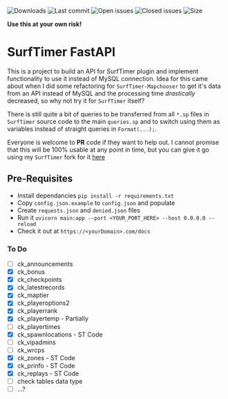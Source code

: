 ![Downloads](https://img.shields.io/github/downloads/tslashd/st-api/total?style=flat-square) ![Last commit](https://img.shields.io/github/last-commit/tslashd/st-api?style=flat-square) ![Open issues](https://img.shields.io/github/issues/tslashd/st-api?style=flat-square) ![Closed issues](https://img.shields.io/github/issues-closed/tslashd/st-api?style=flat-square) ![Size](https://img.shields.io/github/repo-size/tslashd/st-api?style=flat-square) 

**Use this at your own risk!**

# SurfTimer FastAPI
This is a project to build an API for SurfTimer plugin and implement functionality to use it instead of MySQL connection.
Idea for this came about when I did some refactoring for `SurfTimer-Mapchooser` to get it's data from an API instead of MySQL and the processing time *drastically* decreased, so why not try it for `SurfTimer` itself?

There is still quite a bit of queries to be transferred from all `*.sp` files in `SurfTimer` source code to the main `queries.sp` and to switch using them as variables instead of straight queries in `Format(...);`.

Everyone is welcome to **PR** code if they want to help out. I cannot promise that this will be 100% usable at any point in time, but you can give it go using my `SurfTimer` fork for it [here](https://github.com/tslashd/SurfTimer/tree/py-fastapi-integration)


## Pre-Requisites
- Install dependancies `pip install -r requirements.txt`
- Copy `config.json.example` to `config.json` and populate
- Create `requests.json` and `denied.json` files
- Run it `uvicorn main:app --port <YOUR_PORT_HERE> --host 0.0.0.0 --reload`
- Check it out at `https://<yourDomain>.com/docs`


### To Do
- [ ] ck_announcements
- [x] ck_bonus
- [x] ck_checkpoints
- [x] ck_latestrecords
- [x] ck_maptier
- [x] ck_playeroptions2
- [x] ck_playerrank
- [x] ck_playertemp - Partially
- [ ] ck_playertimes
- [x] ck_spawnlocations - ST Code
- [ ] ck_vipadmins
- [ ] ck_wrcps
- [x] ck_zones - ST Code
- [x] ck_prinfo - ST Code
- [x] ck_replays - ST Code
- [ ] check tables data type
- [ ] ...? 